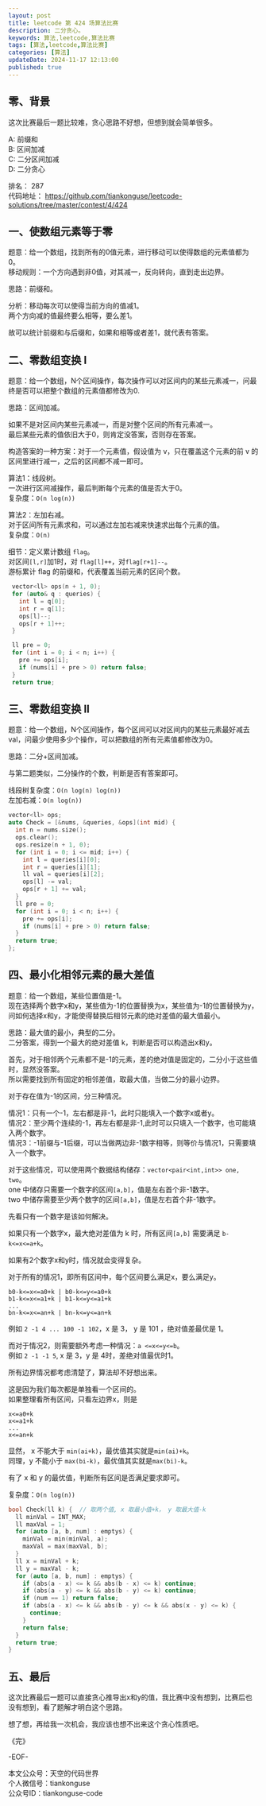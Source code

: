 ```yaml
---
layout: post  
title: leetcode 第 424 场算法比赛  
description: 二分贪心。  
keywords: 算法,leetcode,算法比赛  
tags: [算法,leetcode,算法比赛]  
categories: [算法]  
updateDate: 2024-11-17 12:13:00  
published: true  
---
```



## 零、背景  


这次比赛最后一题比较难，贪心思路不好想，但想到就会简单很多。   


A: 前缀和    
B: 区间加减    
C: 二分区间加减    
D: 二分贪心    


排名： 287   
代码地址： https://github.com/tiankonguse/leetcode-solutions/tree/master/contest/4/424  
 

## 一、使数组元素等于零  


题意：给一个数组，找到所有的0值元素，进行移动可以使得数组的元素值都为0。  
移动规则：一个方向遇到非0值，对其减一，反向转向，直到走出边界。  


思路：前缀和。  


分析：移动每次可以使得当前方向的值减1。  
两个方向减的值最终要么相等，要么差1。  


故可以统计前缀和与后缀和，如果和相等或者差1，就代表有答案。  


## 二、零数组变换 I  


题意：给一个数组，N个区间操作，每次操作可以对区间内的某些元素减一，问最终是否可以把整个数组的元素值都修改为0.  


思路：区间加减。  


如果不是对区间内某些元素减一，而是对整个区间的所有元素减一。  
最后某些元素的值依旧大于0，则肯定没答案，否则存在答案。  


构造答案的一种方案：对于一个元素值，假设值为 v，只在覆盖这个元素的前 v 的区间里进行减一，之后的区间都不减一即可。  


算法1：线段树。  
一次进行区间减操作，最后判断每个元素的值是否大于0。  
复杂度：`O(n log(n))`  


算法2：左加右减。  
对于区间所有元素求和，可以通过左加右减来快速求出每个元素的值。  
复杂度：`O(n)`  


细节：定义累计数组 `flag`。  
对区间`[l,r]`加1时，对 `flag[l]++`，对`flag[r+1]--`。  
游标累计 flag 的前缀和，代表覆盖当前元素的区间个数。  


```cpp
 vector<ll> ops(n + 1, 0);
 for (auto& q : queries) {
   int l = q[0];
   int r = q[1];
   ops[l]--;
   ops[r + 1]++;
 }

 ll pre = 0;
 for (int i = 0; i < n; i++) {
   pre += ops[i];
   if (nums[i] + pre > 0) return false;
 }
 return true;
```


## 三、零数组变换 II  


题意：给一个数组，N个区间操作，每个区间可以对区间内的某些元素最好减去 val，问最少使用多少个操作，可以把数组的所有元素值都修改为0。  


思路：二分+区间加减。  


与第二题类似，二分操作的个数，判断是否有答案即可。  


线段树复杂度：`O(n log(n) log(n))`  
左加右减：`O(n log(n))`  



```cpp
vector<ll> ops;
auto Check = [&nums, &queries, &ops](int mid) {
  int n = nums.size();
  ops.clear();
  ops.resize(n + 1, 0);
  for (int i = 0; i <= mid; i++) {
    int l = queries[i][0];
    int r = queries[i][1];
    ll val = queries[i][2];
    ops[l] -= val;
    ops[r + 1] += val;
  }
  ll pre = 0;
  for (int i = 0; i < n; i++) {
    pre += ops[i];
    if (nums[i] + pre > 0) return false;
  }
  return true;
};
```


## 四、最小化相邻元素的最大差值  


题意：给一个数组，某些位置值是-1。  
现在选择两个数字x和y，某些值为-1的位置替换为x，某些值为-1的位置替换为y，问如何选择x和y，才能使得替换后相邻元素的绝对差值的最大值最小。  


思路：最大值的最小，典型的二分。  
二分答案，得到一个最大的绝对差值 k，判断是否可以构造出x和y。  


首先，对于相邻两个元素都不是-1的元素，差的绝对值是固定的，二分小于这些值时，显然没答案。  
所以需要找到所有固定的相邻差值，取最大值，当做二分的最小边界。  


对于存在值为-1的区间，分三种情况。  


情况1：只有一个-1，左右都是非-1，此时只能填入一个数字x或者y。  
情况2：至少两个连续的-1，再左右都是非-1,此时可以只填入一个数字，也可能填入两个数字。   
情况3：-1前缀与-1后缀，可以当做两边非-1数字相等，则等价与情况1，只需要填入一个数字。  


对于这些情况，可以使用两个数据结构储存：`vector<pair<int,int>> one, two`。  
one 中储存只需要一个数字的区间`[a,b]`，值是左右首个非-1数字。  
two 中储存需要至少两个数字的区间`[a,b]`，值是左右首个非-1数字。  


先看只有一个数字是该如何解决。  


如果只有一个数字x，最大绝对差值为 k 时，所有区间`[a,b]` 需要满足 `b-k<=x<=a+k`。   


如果有2个数字x和y时，情况就会变得复杂。  


对于所有的情况1，即所有区间中，每个区间要么满足x，要么满足y。     


```
b0-k<=x<=a0+k | b0-k<=y<=a0+k
b1-k<=x<=a1+k | b1-k<=y<=a1+k
...
bn-k<=x<=an+k | bn-k<=y<=an+k
```


例如 `2 -1 4 ... 100 -1 102`，x 是 3， y 是 101 ，绝对值差最优是 1。  


而对于情况2，则需要额外考虑一种情况：`a <=x<=y<=b`。  
例如 `2 -1 -1 5`, x 是 3，y 是 4时，差绝对值最优时1。  


所有边界情况都考虑清楚了，算法却不好想出来。  


这是因为我们每次都是单独看一个区间的。  
如果整理看所有区间，只看左边界x，则是  


```
x<=a0+k
x<=a1+k
...
x<=an+k
```

显然， x 不能大于 `min(ai+k)`，最优值其实就是`min(ai)+k`。  
同理，y 不能小于 `max(bi-k)`，最优值其实就是`max(bi)-k`。  


有了 x 和 y 的最优值，判断所有区间是否满足要求即可。  


复杂度：`O(n log(n))`  


```cpp
bool Check(ll k) {  // 取两个值, x 取最小值+k， y 取最大值-k
  ll minVal = INT_MAX;
  ll maxVal = 1;
  for (auto [a, b, num] : emptys) {
    minVal = min(minVal, a);
    maxVal = max(maxVal, b);
  }
  ll x = minVal + k;
  ll y = maxVal - k;
  for (auto [a, b, num] : emptys) {
    if (abs(a - x) <= k && abs(b - x) <= k) continue;
    if (abs(a - y) <= k && abs(b - y) <= k) continue;
    if (num == 1) return false;
    if (abs(a - x) <= k && abs(b - y) <= k && abs(x - y) <= k) {
      continue;
    }
    return false;
  }
  return true;
}
```


## 五、最后  


这次比赛最后一题可以直接贪心推导出x和y的值，我比赛中没有想到，比赛后也没有想到，看了题解才明白这个思路。  


想了想，再给我一次机会，我应该也想不出来这个贪心性质吧。  




《完》  


-EOF-  



本文公众号：天空的代码世界  
个人微信号：tiankonguse  
公众号ID：tiankonguse-code  
  

